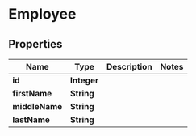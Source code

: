 
# Employee

## Properties
Name | Type | Description | Notes
------------ | ------------- | ------------- | -------------
**id** | **Integer** |  | 
**firstName** | **String** |  | 
**middleName** | **String** |  | 
**lastName** | **String** |  | 



